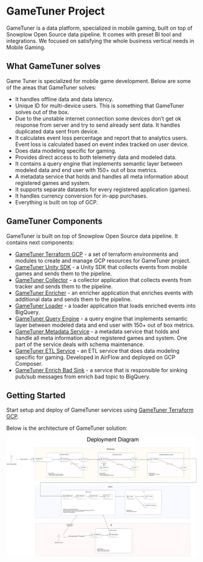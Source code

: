 # GameTuner Project

GameTuner is a data platform, specialized in mobile gaming, built on top of Snowplow Open Source data pipeline. It comes with preset BI tool and integrations. We focused on satisfying the whole business vertical needs in Mobile Gaming.

## What GameTuner solves

Game Tuner is specialized for mobile game development. Below are some of the areas that GameTuner solves:
- It handles offline data and data latency. 
- Unique ID for multi-device users. This is something that GameTuner solves out of the box.
- Due to the unstable internet connection some devices don’t get ok response from server and try to send already sent data. It handles duplicated data sent from device.
- It calculates event loss percentage and report that to analytics users. Event loss is calculated based on event index tracked on user device.
- Does data modeling specific for gaming. 
- Provides direct access to both telemetry data and modeled data. 
- It contains a query engine that implements semantic layer between modeled data and end user with 150+ out of box metrics.
- A metadata service that holds and handles all meta information about registered games and system.
- It supports separate datasets for every registered application (games).
- It handles currency conversion for in-app purchases.
- Everything is built on top of GCP.

## GameTuner Components

GameTuner is built on top of Snowplow Open Source data pipeline. It contains next components:

- [GameTuner Terraform GCP][gametuner-terraform-gcp] - a set of terraform environments and modules to create and manage GCP resources for GameTuner project.
- [GameTuner Unity SDK][gametuner-unity-sdk] - a Unity SDK that collects events from mobile games and sends them to the pipeline.
- [GameTuner Collector][gametuner-collector] - a collector application that collects events from tracker and sends them to the pipeline.
- [GameTuner Enricher][gametuner-enricher] - an enricher application that enriches events with additional data and sends them to the pipeline.
- [GameTuner Loader][gametuner-loader] - a loader application that loads enriched events into BigQuery.
- [GameTuner Query Engine][gametuner-query-engine] - a query engine that implements semantic layer between modeled data and end user with 150+ out of box metrics.
- [GameTuner Metadata Service][gametuner-metadata-service] - a metadata service that holds and handle all meta information about registered games and system. One part of the service deals with schema maintenance.
- [GameTuner ETL Service][gametuner-etl-service] - an ETL service that does data modeling specific for gaming. Developed in AirFlow and deployed on GCP Composer. 
- [GameTuner Enrich Bad Sink][gametuner-enrich-bad-sink] - a service that is responsible for sinking pub/sub messages from enrich bad topic to BigQuery.


## Getting Started

Start setup and deploy of GameTuner services using [GameTuner Terraform GCP][gametuner-terraform-gcp].

Below is the architecture of GameTuner solution:

![gametuner-architecture](https://github.com/GameTuner/.github/blob/3e225255589b191a1e2e31b86e3e7254144a7c6c/docs/images/gametuner-architecture.png)


[gametuner-terraform-gcp]:https://github.com/GameTuner/terraform-gcp.git
[gametuner-unity-sdk]:https://github.com/GameTuner/unity-tracker.git
[gametuner-collector]:https://github.com/GameTuner/collector.git
[gametuner-enricher]:https://github.com/GameTuner/enricher.git
[gametuner-loader]:https://github.com/GameTuner/bigquery-loader.git
[gametuner-query-engine]:https://github.com/GameTuner/query-engine.git
[gametuner-metadata-service]:https://github.com/GameTuner/metadata.git
[gametuner-etl-service]:https://github.com/GameTuner/etl.git
[gametuner-enrich-bad-sink]:https://github.com/GameTuner/enrich-bad-sink.git
